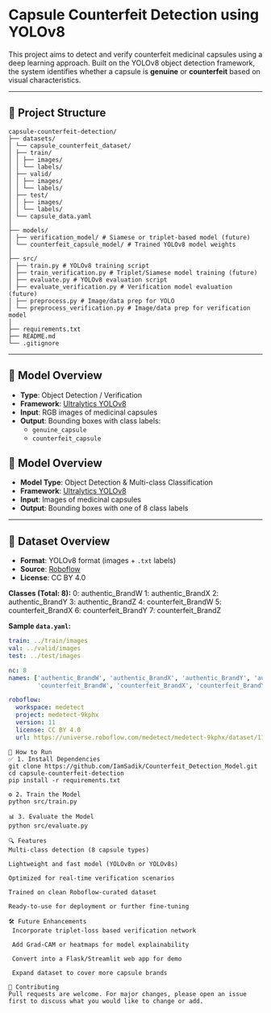 # Capsule Counterfeit Detection using YOLOv8

This project aims to detect and verify counterfeit medicinal capsules using a deep learning approach. Built on the YOLOv8 object detection framework, the system identifies whether a capsule is **genuine** or **counterfeit** based on visual characteristics.

---

## 📁 Project Structure
```
capsule-counterfeit-detection/
├── datasets/
│ └── capsule_counterfeit_dataset/
│ ├── train/
│ │ ├── images/
│ │ └── labels/
│ ├── valid/
│ │ ├── images/
│ │ └── labels/
│ ├── test/
│ │ ├── images/
│ │ └── labels/
│ └── capsule_data.yaml
│
├── models/
│ ├── verification_model/ # Siamese or triplet-based model (future)
│ └── counterfeit_capsule_model/ # Trained YOLOv8 model weights
│
├── src/
│ ├── train.py # YOLOv8 training script
│ ├── train_verification.py # Triplet/Siamese model training (future)
│ ├── evaluate.py # YOLOv8 evaluation script
│ ├── evaluate_verification.py # Verification model evaluation (future)
│ ├── preprocess.py # Image/data prep for YOLO
│ └── preprocess_verification.py # Image/data prep for verification model
│
├── requirements.txt
├── README.md
└── .gitignore
```

---

## 🧠 Model Overview

- **Type**: Object Detection / Verification
- **Framework**: [Ultralytics YOLOv8](https://github.com/ultralytics/ultralytics)
- **Input**: RGB images of medicinal capsules
- **Output**: Bounding boxes with class labels:
  - `genuine_capsule`
  - `counterfeit_capsule`

## 🧠 Model Overview

- **Model Type**: Object Detection & Multi-class Classification
- **Framework**: [Ultralytics YOLOv8](https://github.com/ultralytics/ultralytics)
- **Input**: Images of medicinal capsules
- **Output**: Bounding boxes with one of 8 class labels

---

## 🧾 Dataset Overview

- **Format**: YOLOv8 format (images + `.txt` labels)
- **Source**: [Roboflow](https://universe.roboflow.com/medetect/medetect-9kphx/dataset/11)
- **License**: CC BY 4.0

**Classes (Total: 8):**
0: authentic_BrandW
1: authentic_BrandX
2: authentic_BrandY
3: authentic_BrandZ
4: counterfeit_BrandW
5: counterfeit_BrandX
6: counterfeit_BrandY
7: counterfeit_BrandZ

**Sample `data.yaml`:**
```yaml
train: ../train/images
val: ../valid/images
test: ../test/images

nc: 8
names: ['authentic_BrandW', 'authentic_BrandX', 'authentic_BrandY', 'authentic_BrandZ',
        'counterfeit_BrandW', 'counterfeit_BrandX', 'counterfeit_BrandY', 'counterfeit_BrandZ']

roboflow:
  workspace: medetect
  project: medetect-9kphx
  version: 11
  license: CC BY 4.0
  url: https://universe.roboflow.com/medetect/medetect-9kphx/dataset/11
```

```
🚀 How to Run
✅ 1. Install Dependencies
git clone https://github.com/IamSadik/Counterfeit_Detection_Model.git
cd capsule-counterfeit-detection
pip install -r requirements.txt

⚙️ 2. Train the Model
python src/train.py

📊 3. Evaluate the Model
python src/evaluate.py
```

```
🔍 Features
Multi-class detection (8 capsule types)

Lightweight and fast model (YOLOv8n or YOLOv8s)

Optimized for real-time verification scenarios

Trained on clean Roboflow-curated dataset

Ready-to-use for deployment or further fine-tuning

🛠️ Future Enhancements
 Incorporate triplet-loss based verification network

 Add Grad-CAM or heatmaps for model explainability

 Convert into a Flask/Streamlit web app for demo

 Expand dataset to cover more capsule brands

🤝 Contributing
Pull requests are welcome. For major changes, please open an issue first to discuss what you would like to change or add.
```
